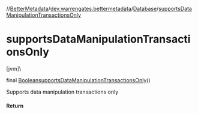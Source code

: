 //[BetterMetadata](../../../index.md)/[dev.warrengates.bettermetadata](../index.md)/[Database](index.md)/[supportsDataManipulationTransactionsOnly](supports-data-manipulation-transactions-only.md)

# supportsDataManipulationTransactionsOnly

[jvm]\

final [Boolean](https://docs.oracle.com/javase/8/docs/api/java/lang/Boolean.html)[supportsDataManipulationTransactionsOnly](supports-data-manipulation-transactions-only.md)()

Supports data manipulation transactions only

#### Return
